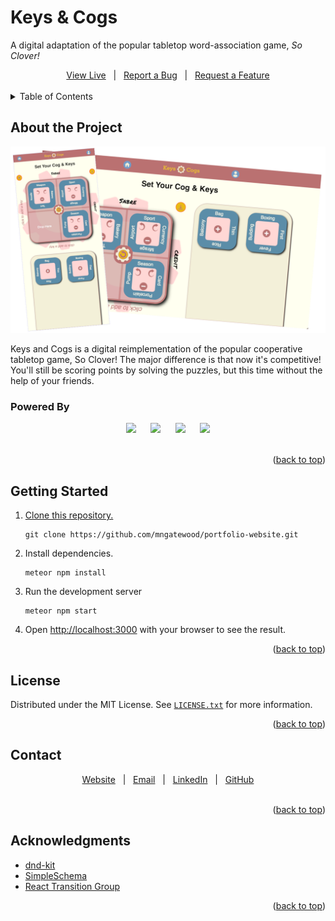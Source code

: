 <a id="top"></a>

<!-- Project Overview -->
<h1>Keys & Cogs</h1>
<p>A digital adaptation of the popular tabletop word-association game, <em>So Clover!</em></p>

<div align="center">
	<a href="https://mngatewood-keys-cogs.meteorapp.com/">View Live</a>
	&nbsp;&nbsp;|&nbsp;&nbsp;
	<a href="https://github.com/mngatewood/keys-cogs/issues/new?labels=bug">Report a Bug</a>
	&nbsp;&nbsp;|&nbsp;&nbsp;
	<a href="https://github.com/mngatewood/keys-cogs/issues/new?labels=enhancement">Request a Feature</a>
</div>
<br>

<!-- Table of Contents -->
<details>
	<summary>Table of Contents</summary>
	<ol>
		<li><a href="#about">About the Project</a></li>
		<li><a href="#getting-started">Getting Started</a></li>
		<li><a href="#license">License</a></li>
		<li><a href="#contact">Contact</a></li>
		<li><a href="#acknowledgments">Acknowledgments</a></li>
	</ol>
</details>

<!-- About -->
<h2 id="about">About the Project</h2>

<img src="https://raw.githubusercontent.com/mngatewood/keys-cogs/refs/heads/main/public/screenshot-keys-cogs-hires.png" alt="project screenshot">
<br>

<p>Keys and Cogs is a digital reimplementation of the popular cooperative tabletop game, So Clover! The major difference is that now it's competitive! You'll still be scoring points by solving the puzzles, but this time without the help of your friends.</p>

<h3 id="powered-by">Powered By</h3>

<div align="center">
	<img src="https://img.shields.io/badge/Meteor-black?logo=meteor" />
	&nbsp;&nbsp;&nbsp;&nbsp;
	<img src="https://img.shields.io/badge/React-black?logo=react" />
	&nbsp;&nbsp;&nbsp;&nbsp;
	<img src="https://img.shields.io/badge/MongoDB-black?logo=mongodb" />
	&nbsp;&nbsp;&nbsp;&nbsp;
	<img src="https://img.shields.io/badge/TailwindCSS-black?logo=tailwindcss" />
</div>
<br>

<p align="right">(<a href="#top">back to top</a>)</p>

<!-- Getting Started -->
<h2 id="getting-started">Getting Started</h2>
<ol>
	<li>
		<p>
			<a href="https://docs.github.com/en/repositories/creating-and-managing-repositories/cloning-a-repository">Clone this repository.</a>
		</p>
		<pre><code>git clone https://github.com/mngatewood/portfolio-website.git</code></pre>
	</li>
	<li>
		<p>Install dependencies.</p>
		<pre><code>meteor npm install</code></pre>
	</li>
	<li>
		<p>Run the development server</p>
		<pre><code>meteor npm start</code></pre>
	</li>
	<li>
		<p>Open <a href="http://localhost:3000">http://localhost:3000</a> with your browser to see the result.</p>
	</li>
</ol>

<p align="right">(<a href="#top">back to top</a>)</p>

<h2 id="license">License</h2>

<p>Distributed under the MIT License. See <a href="https://github.com/mngatewood/keys-cogs/blob/main/license.txt"><code>LICENSE.txt</code></a> for more information.</p>

<p align="right">(<a href="#top">back to top</a>)</p>

<h2 id="contact">Contact</h2>

<div align="center">
	<a href="https://www.mngatewood.com">Website</a>
	&nbsp;&nbsp;|&nbsp;&nbsp;
	<a href="mailto:michael@mngatewood.com">Email</a>
	&nbsp;&nbsp;|&nbsp;&nbsp;
	<a href="https://www.linkedin.com/in/mngatewood/">LinkedIn</a>
	&nbsp;&nbsp;|&nbsp;&nbsp;
	<a href="https://github.com/mngatewood">GitHub</a>
</div>
<br>

<p align="right">(<a href="#top">back to top</a>)</p>

<h2 id="acknowledgments">Acknowledgments</h2>

<ul>
	<li><a href="https://dndkit.com/">dnd-kit</a></li>
	<li><a href="https://github.com/longshotlabs/simpl-schema">SimpleSchema</a></li>
	<li><a href="https://reactcommunity.org/react-transition-group/">React Transition Group</a></li>
</ul>

<p align="right">(<a href="#top">back to top</a>)</p>

